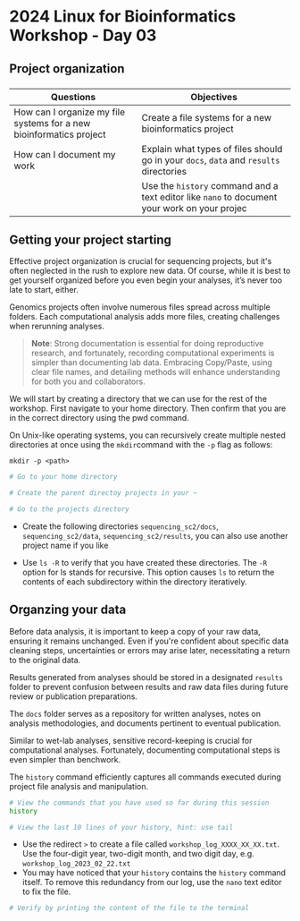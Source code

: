 # 2024 Linux for Bioinformatics Workshop - Day 03
## Project organization 

### <a name="0"></a>
| Questions   | Objectives |
| -- | --               |
| How can I organize my file systems for a new bioinformatics project  | Create a file systems for a new bioinformatics project
 | How can I document my work | Explain what types of files should go in your `docs`, `data` and `results` directories |
|  | Use the `history` command and a text editor like `nano` to document your work on your projec

## Getting your project starting
Effective project organization is crucial for sequencing projects, but it's often neglected in the rush to explore new data. Of course, while it is best to get yourself organized before you even begin your analyses, it’s never too late to start, either. 

Genomics projects often involve numerous files spread across multiple folders. Each computational analysis adds more files, creating challenges when rerunning analyses. 

> **Note**:
Strong documentation is essential for doing reproductive research, and fortunately, recording computational experiments is simpler than documenting lab data. Embracing Copy/Paste, using clear file names, and detailing methods will enhance understanding for both you and collaborators.

We will start by creating a directory that we can use for the rest of the workshop. First navigate to your home directory. Then confirm that you are in the correct directory using the pwd command.

On Unix-like operating systems, you can recursively create multiple nested directories at once using the `mkdir`command with the `-p` flag as follows:

`mkdir -p <path>`

```bash
# Go to your home directory

# Create the parent directoy projects in your ~ 

# Go to the projects directory

```
* Create the following directories `sequencing_sc2/docs`, `sequencing_sc2/data`, `sequencing_sc2/results`, you can also use another project name if you like

* Use `ls -R` to verify that you have created these directories. The `-R` option for ls stands for recursive. This option causes `ls` to return the contents of each subdirectory within the directory iteratively.

## Organzing your data
Before data analysis, it is important to keep a copy of your raw data, ensuring it remains unchanged. Even if you're confident about specific data cleaning steps, uncertainties or errors may arise later, necessitating a return to the original data.  

Results generated from analyses should be stored in a designated `results` folder to prevent confusion between results and raw data files during future review or publication preparations.

The `docs` folder serves as a repository for written analyses, notes on analysis methodologies, and documents pertinent to eventual publication.

Similar to wet-lab analyses, sensitive record-keeping is crucial for computational analyses. Fortunately, documenting computational steps is even simpler than benchwork.

The `history` command efficiently captures all commands executed during project file analysis and manipulation. 

```bash
# View the commands that you have used so far during this session
history 

# View the last 10 lines of your history, hint: use tail
```

* Use the redirect `>` to create a file called `workshop_log_XXXX_XX_XX.txt`. Use the four-digit year, two-digit month, and two digit day, e.g. `workshop_log_2023_02_22.txt`
* You may have noticed that your `history` contains the `history` command itself. To remove this redundancy from our log, use the `nano` text editor to fix the file.

```bash
# Verify by printing the content of the file to the terminal

```
